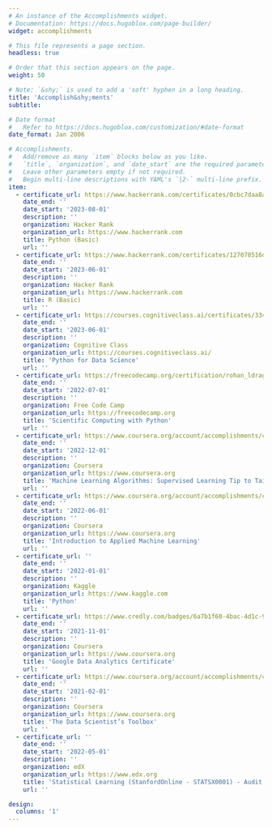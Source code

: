 ```yaml
---
# An instance of the Accomplishments widget.
# Documentation: https://docs.hugoblox.com/page-builder/
widget: accomplishments

# This file represents a page section.
headless: true

# Order that this section appears on the page.
weight: 50

# Note: `&shy;` is used to add a 'soft' hyphen in a long heading.
title: 'Accomplish&shy;ments'
subtitle:

# Date format
#   Refer to https://docs.hugoblox.com/customization/#date-format
date_format: Jan 2006

# Accomplishments.
#   Add/remove as many `item` blocks below as you like.
#   `title`, `organization`, and `date_start` are the required parameters.
#   Leave other parameters empty if not required.
#   Begin multi-line descriptions with YAML's `|2-` multi-line prefix.
item:
  - certificate_url: https://www.hackerrank.com/certificates/0cbc7daa8aa4
    date_end: ''
    date_start: '2023-08-01'
    description: ''
    organization: Hacker Rank
    organization_url: https://www.hackerrank.com
    title: Python (Basic)
    url: ''
  - certificate_url: https://www.hackerrank.com/certificates/127078516d0a
    date_end: ''
    date_start: '2023-06-01'
    description: ''
    organization: Hacker Rank
    organization_url: https://www.hackerrank.com
    title: R (Basic)
    url: ''
  - certificate_url: https://courses.cognitiveclass.ai/certificates/33459ad8cc4c411191004938bebd9875
    date_end: ''
    date_start: '2023-06-01'
    description: ''
    organization: Cognitive Class
    organization_url: https://courses.cognitiveclass.ai/
    title: 'Python for Data Science'
    url: ''
  - certificate_url: https://freecodecamp.org/certification/rohan_ldrago/scientific-computing-with-python-v7
    date_end: ''
    date_start: '2022-07-01'
    description: ''
    organization: Free Code Camp
    organization_url: https://freecodecamp.org
    title: 'Scientific Computing with Python'
    url: ''
  - certificate_url: https://www.coursera.org/account/accomplishments/certificate/C2TCDNABYQLS
    date_end: ''
    date_start: '2022-12-01'
    description: ''
    organization: Coursera
    organization_url: https://www.coursera.org
    title: 'Machine Learning Algorithms: Supervised Learning Tip to Tail'
    url: ''
  - certificate_url: https://www.coursera.org/account/accomplishments/certificate/F32P56XXQV4F
    date_end: ''
    date_start: '2022-06-01'
    description: ''
    organization: Coursera
    organization_url: https://www.coursera.org
    title: 'Introduction to Applied Machine Learning'
    url: ''
  - certificate_url: ''
    date_end: ''
    date_start: '2022-01-01'
    description: ''
    organization: Kaggle
    organization_url: https://www.kaggle.com
    title: 'Python'
    url: ''
  - certificate_url: https://www.credly.com/badges/6a7b1f60-4bac-4d1c-9eb3-422b7ee4720c?source=linked_in_profile
    date_end: ''
    date_start: '2021-11-01'
    description: ''
    organization: Coursera
    organization_url: https://www.coursera.org
    title: 'Google Data Analytics Certificate'
    url: ''
  - certificate_url: https://www.coursera.org/account/accomplishments/certificate/8CJD49GAW7QV
    date_end: ''
    date_start: '2021-02-01'
    description: ''
    organization: Coursera
    organization_url: https://www.coursera.org
    title: 'The Data Scientist’s Toolbox'
    url: ''
  - certificate_url: ''
    date_end: ''
    date_start: '2022-05-01'
    description: ''
    organization: edX
    organization_url: https://www.edx.org
    title: 'Statistical Learning (StanfordOnline - STATSX0001) - Audit'
    url: ''

design:
  columns: '1'
---
```

